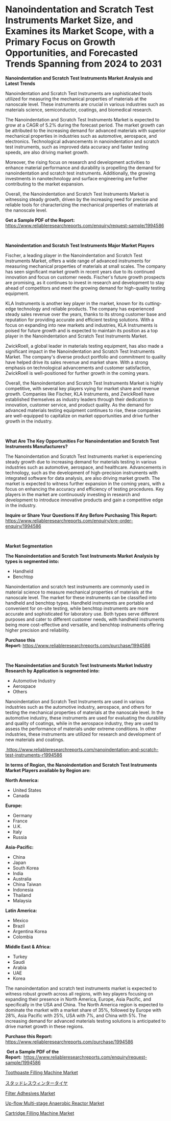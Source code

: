 <p><h1>Nanoindentation and Scratch Test Instruments Market Size, and Examines its Market Scope, with a Primary Focus on Growth Opportunities, and Forecasted Trends Spanning from 2024 to 2031</h1></p><p><strong>Nanoindentation and Scratch Test Instruments Market Analysis and Latest Trends</strong></p>
<p><p>Nanoindentation and Scratch Test Instruments are sophisticated tools utilized for measuring the mechanical properties of materials at the nanoscale level. These instruments are crucial in various industries such as materials science, semiconductor, coatings, and biomedical research.</p><p>The Nanoindentation and Scratch Test Instruments Market is expected to grow at a CAGR of 5.2% during the forecast period. The market growth can be attributed to the increasing demand for advanced materials with superior mechanical properties in industries such as automotive, aerospace, and electronics. Technological advancements in nanoindentation and scratch test instruments, such as improved data accuracy and faster testing speeds, are also driving market growth.</p><p>Moreover, the rising focus on research and development activities to enhance material performance and durability is propelling the demand for nanoindentation and scratch test instruments. Additionally, the growing investments in nanotechnology and surface engineering are further contributing to the market expansion.</p><p>Overall, the Nanoindentation and Scratch Test Instruments Market is witnessing steady growth, driven by the increasing need for precise and reliable tools for characterizing the mechanical properties of materials at the nanoscale level.</p></p>
<p><strong>Get a Sample PDF of the Report:&nbsp;</strong> <a href="https://www.reliableresearchreports.com/enquiry/request-sample/1994586">https://www.reliableresearchreports.com/enquiry/request-sample/1994586</a></p>
<p>&nbsp;</p>
<p><strong>Nanoindentation and Scratch Test Instruments Major Market Players</strong></p>
<p><p>Fischer, a leading player in the Nanoindentation and Scratch Test Instruments Market, offers a wide range of advanced instruments for measuring mechanical properties of materials at small scales. The company has seen significant market growth in recent years due to its continued innovation and focus on customer needs. Fischer's future growth prospects are promising, as it continues to invest in research and development to stay ahead of competitors and meet the growing demand for high-quality testing equipment.</p><p>KLA Instruments is another key player in the market, known for its cutting-edge technology and reliable products. The company has experienced steady sales revenue over the years, thanks to its strong customer base and reputation for providing accurate and efficient testing solutions. With a focus on expanding into new markets and industries, KLA Instruments is poised for future growth and is expected to maintain its position as a top player in the Nanoindentation and Scratch Test Instruments Market.</p><p>ZwickRoell, a global leader in materials testing equipment, has also made a significant impact in the Nanoindentation and Scratch Test Instruments Market. The company's diverse product portfolio and commitment to quality have helped drive its sales revenue and market share. With a strong emphasis on technological advancements and customer satisfaction, ZwickRoell is well-positioned for further growth in the coming years.</p><p>Overall, the Nanoindentation and Scratch Test Instruments Market is highly competitive, with several key players vying for market share and revenue growth. Companies like Fischer, KLA Instruments, and ZwickRoell have established themselves as industry leaders through their dedication to innovation, customer service, and product quality. As the demand for advanced materials testing equipment continues to rise, these companies are well-equipped to capitalize on market opportunities and drive further growth in the industry.</p></p>
<p>&nbsp;</p>
<p><strong>What Are The Key Opportunities For Nanoindentation and Scratch Test Instruments Manufacturers?</strong></p>
<p><p>The Nanoindentation and Scratch Test Instruments market is experiencing steady growth due to increasing demand for materials testing in various industries such as automotive, aerospace, and healthcare. Advancements in technology, such as the development of high-precision instruments with integrated software for data analysis, are also driving market growth. The market is expected to witness further expansion in the coming years, with a focus on enhancing the accuracy and efficiency of testing procedures. Key players in the market are continuously investing in research and development to introduce innovative products and gain a competitive edge in the industry.</p></p>
<p><strong>Inquire or Share Your Questions If Any Before Purchasing This Report:</strong> <a href="https://www.reliableresearchreports.com/enquiry/pre-order-enquiry/1994586">https://www.reliableresearchreports.com/enquiry/pre-order-enquiry/1994586</a></p>
<p>&nbsp;</p>
<p><strong>Market Segmentation</strong></p>
<p><strong>The Nanoindentation and Scratch Test Instruments Market Analysis by types is segmented into:</strong></p>
<p><ul><li>Handheld</li><li>Benchtop</li></ul></p>
<p><p>Nanoindentation and scratch test instruments are commonly used in material science to measure mechanical properties of materials at the nanoscale level. The market for these instruments can be classified into handheld and benchtop types. Handheld instruments are portable and convenient for on-site testing, while benchtop instruments are more accurate and sophisticated for laboratory use. Both types serve different purposes and cater to different customer needs, with handheld instruments being more cost-effective and versatile, and benchtop instruments offering higher precision and reliability.</p></p>
<p><strong>Purchase this Report:&nbsp;</strong><a href="https://www.reliableresearchreports.com/purchase/1994586">https://www.reliableresearchreports.com/purchase/1994586</a></p>
<p>&nbsp;</p>
<p><strong>The Nanoindentation and Scratch Test Instruments Market Industry Research by Application is segmented into:</strong></p>
<p><ul><li>Automotive Industry</li><li>Aerospace</li><li>Others</li></ul></p>
<p><p>Nanoindentation and Scratch Test Instruments are used in various industries such as the automotive industry, aerospace, and others for testing the mechanical properties of materials at the nanoscale level. In the automotive industry, these instruments are used for evaluating the durability and quality of coatings, while in the aerospace industry, they are used to assess the performance of materials under extreme conditions. In other industries, these instruments are utilized for research and development of new materials and coatings.</p></p>
<p><a href="https://www.reliableresearchreports.com/nanoindentation-and-scratch-test-instruments-r1994586">&nbsp;https://www.reliableresearchreports.com/nanoindentation-and-scratch-test-instruments-r1994586</a></p>
<p><strong>In terms of Region, the Nanoindentation and Scratch Test Instruments Market Players available by Region are:</strong></p>
<p>
    <p> <strong> North America: </strong>
        <ul>
            <li>United States</li>
            <li>Canada</li>
        </ul>
        </p> 
    <p> <strong> Europe: </strong>
        <ul>
            <li>Germany</li>
            <li>France</li>
            <li>U.K.</li>
            <li>Italy</li>
            <li>Russia</li>
        </ul>
        </p> 
    <p> <strong> Asia-Pacific: </strong>
        <ul>
            <li>China</li>
            <li>Japan</li>
            <li>South Korea</li>
            <li>India</li>
            <li>Australia</li>
            <li>China Taiwan</li>
            <li>Indonesia</li>
            <li>Thailand</li>
            <li>Malaysia</li>
        </ul>
        </p> 
    <p> <strong> Latin America: </strong>
        <ul>
            <li>Mexico</li>
            <li>Brazil</li>
            <li>Argentina Korea</li>
            <li>Colombia</li>
        </ul>
        </p> 
    <p> <strong> Middle East & Africa: </strong>
        <ul>
            <li>Turkey</li>
            <li>Saudi</li>
            <li>Arabia</li>
            <li>UAE</li>
            <li>Korea</li>
        </ul>
    </p>
    </p>
<p><p>The nanoindentation and scratch test instruments market is expected to witness robust growth across all regions, with key players focusing on expanding their presence in North America, Europe, Asia Pacific, and specifically in the USA and China. The North America region is expected to dominate the market with a market share of 35%, followed by Europe with 28%, Asia Pacific with 25%, USA with 7%, and China with 5%. The increasing demand for advanced materials testing solutions is anticipated to drive market growth in these regions.</p></p>
<p><strong>Purchase this Report: </strong><a href="https://www.reliableresearchreports.com/purchase/1994586">https://www.reliableresearchreports.com/purchase/1994586</a></p>
<p>&nbsp;<strong>Get a Sample PDF of the Report:&nbsp;&nbsp;</strong><a href="https://www.reliableresearchreports.com/enquiry/request-sample/1994586">https://www.reliableresearchreports.com/enquiry/request-sample/1994586</a></p>
<p><strong></strong></p>
<p><p><a href="https://github.com/lamhaoka57/Market-Research-Report-List-1/blob/main/toothpaste-filling-machine-market.md">Toothpaste Filling Machine Market</a></p><p><a href="https://github.com/ChloeConn27/Market-Research-Report-List-1/blob/main/8269391165407.md">スタッドレスウィンタータイヤ</a></p><p><a href="https://www.linkedin.com/pulse/global-filter-adhesives-market-opportunities-forecast-period-kk63e">Filter Adhesives Market</a></p><p><a href="https://www.linkedin.com/pulse/up-flow-multi-stage-anaerobic-reactor-market-report-product-rafbe">Up-flow Multi-stage Anaerobic Reactor Market</a></p><p><a href="https://github.com/dancokkoe288/Market-Research-Report-List-1/blob/main/cartridge-filling-machine-market.md">Cartridge Filling Machine Market</a></p></p>
